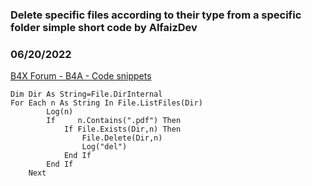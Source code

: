 ### Delete specific files according to their type from a specific folder simple short code by AlfaizDev
### 06/20/2022
[B4X Forum - B4A - Code snippets](https://www.b4x.com/android/forum/threads/141298/)

```B4X
Dim Dir As String=File.DirInternal  
For Each n As String In File.ListFiles(Dir)  
        Log(n)  
        If     n.Contains(".pdf") Then  
            If File.Exists(Dir,n) Then  
                File.Delete(Dir,n)  
                Log("del")  
            End If  
        End If  
    Next
```
